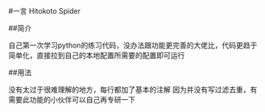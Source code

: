 #一言 Hitokoto Spider

##简介

自己第一次学习python的练习代码，没办法跟功能更完善的大佬比，代码更趋于简单化，直接拉到自己的本地配置所需要的配置即可运行

##用法

没有太过于很难理解的地方，每行都加了基本的注解
因为并没有写过滤去重，有需要此功能的小伙伴可以自己再专研一下
